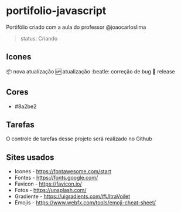 # portifolio-javascript

Portifólio criado com a aula do professor @joaocarloslima

> status: Criando

## Icones

:package: nova atualização
:up: atualização
:beatle: correção de bug
:checkered_flag: release

## Cores

+ #8a2be2

## Tarefas

O controle de tarefas desse projeto será realizado no Github

## Sites usados

* Icones - https://fontawesome.com/start
* Fontes - https://fonts.google.com/
* Favicon - https://favicon.io/
* Fotos - https://unsplash.com/
* Gradiente - https://uigradients.com/#UltraVoilet
* Emojis - https://www.webfx.com/tools/emoji-cheat-sheet/
